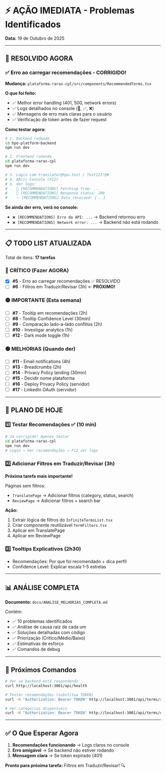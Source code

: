 # ⚡ AÇÃO IMEDIATA - Problemas Identificados

**Data:** 19 de Outubro de 2025

---

## 🔴 RESOLVIDO AGORA

### ✅ Erro ao carregar recomendações - CORRIGIDO!

**Mudança:** `plataforma-raras-cpl/src/components/RecommendedTerms.tsx`

**O que foi feito:**
- ✅ Melhor error handling (401, 500, network errors)
- ✅ Logs detalhados no console (🎯, ✅, ❌)
- ✅ Mensagens de erro mais claras para o usuário
- ✅ Verificação de token antes de fazer request

**Como testar agora:**
```bash
# 1. Backend rodando
cd hpo-platform-backend
npm run dev

# 2. Frontend rodando
cd plataforma-raras-cpl
npm run dev

# 3. Login com translator@hpo.test / Test123!@#
# 4. Abrir Console (F12)
# 5. Ver logs:
#    🎯 [RECOMMENDATIONS] Fetching from: ...
#    🎯 [RECOMMENDATIONS] Response status: 200
#    ✅ [RECOMMENDATIONS] Data received: {...}
```

**Se ainda der erro, verá no console:**
- `❌ [RECOMMENDATIONS] Erro da API: ...` → Backend retornou erro
- `❌ [RECOMMENDATIONS] Network error: ...` → Backend não está rodando

---

## 📋 TODO LIST ATUALIZADA

Total de itens: **17 tarefas**

### 🔴 CRÍTICO (Fazer AGORA)
- [x] **#5** - Erro ao carregar recomendações ✅ RESOLVIDO
- [ ] **#6** - Filtros em Traduzir/Revisar (3h) ← **PRÓXIMO!**

### 🟡 IMPORTANTE (Esta semana)
- [ ] **#7** - Tooltip em recomendações (2h)
- [ ] **#8** - Tooltip Confidence Level (30min)
- [ ] **#9** - Comparação lado-a-lado conflitos (2h)
- [ ] **#10** - Investigar analytics (1h)
- [ ] **#12** - Dark mode toggle (1h)

### 🟢 MELHORIAS (Quando der)
- [ ] **#11** - Email notifications (4h)
- [ ] **#13** - Breadcrumbs (2h)
- [ ] **#14** - Privacy Policy landing (30min)
- [ ] **#15** - Decidir nome plataforma
- [ ] **#16** - Deploy Privacy Policy (servidor)
- [ ] **#17** - LinkedIn OAuth (servidor)

---

## 🎯 PLANO DE HOJE

### 1️⃣ Testar Recomendações ✅ (10 min)
```bash
# Já corrigido! Apenas testar
cd plataforma-raras-cpl
npm run dev
# Login → Ver recomendações → F12 ver logs
```

### 2️⃣ Adicionar Filtros em Traduzir/Revisar (3h)
**Próxima tarefa mais importante!**

Páginas sem filtros:
- `TranslatePage` → Adicionar filtros (category, status, search)
- `ReviewPage` → Adicionar filtros + search bar

**Ação:**
1. Extrair lógica de filtros do `InfiniteTermsList.tsx`
2. Criar componente reutilizável `TermFilters.tsx`
3. Aplicar em TranslatePage
4. Aplicar em ReviewPage

### 3️⃣ Tooltips Explicativos (2h30)
- Recomendações: Por que foi recomendado + dica perfil
- Confidence Level: Explicar escala 1-5 estrelas

---

## 📊 ANÁLISE COMPLETA

**Documento:** `docs/ANALISE_MELHORIAS_COMPLETA.md`

Contém:
- ✅ 10 problemas identificados
- ✅ Análise de causa raiz de cada um
- ✅ Soluções detalhadas com código
- ✅ Priorização (Crítico/Médio/Baixo)
- ✅ Estimativas de esforço
- ✅ Comandos de debug

---

## 🚀 Próximos Comandos

```bash
# Ver se backend está respondendo
curl http://localhost:3001/api/health

# Testar recomendações (substitua TOKEN)
curl -H "Authorization: Bearer TOKEN" http://localhost:3001/api/terms/recommended/for-me

# Ver categorias disponíveis
curl -H "Authorization: Bearer TOKEN" http://localhost:3001/api/terms/categories
```

---

## ✅ O Que Esperar Agora

1. **Recomendações funcionando** → Logs claros no console
2. **Erro amigável** → Se backend não estiver rodando
3. **Mensagem clara** → Se token expirado (401)

**Pronto para próxima tarefa:** Filtros em Traduzir/Revisar! 🔍
